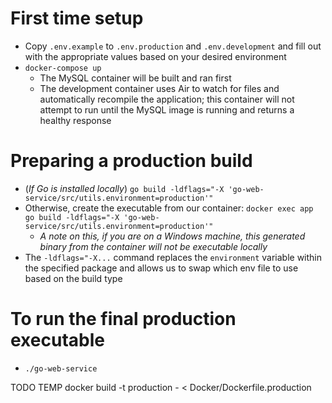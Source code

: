 # First time setup
- Copy `.env.example` to `.env.production` and `.env.development` and fill out with the appropriate values based on your desired environment
- `docker-compose up`
  - The MySQL container will be built and ran first
  - The development container uses Air to watch for files and automatically recompile the application; this container will not attempt to run until the MySQL image is running and returns a healthy response

# Preparing a production build
- (_If Go is installed locally_) `go build -ldflags="-X 'go-web-service/src/utils.environment=production'"`
- Otherwise, create the executable from our container: `docker exec app go build -ldflags="-X 'go-web-service/src/utils.environment=production'"`
  - _A note on this, if you are on a Windows machine, this generated binary from the container will not be executable locally_
- The `-ldflags="-X...` command replaces the `environment` variable within the specified package and allows us to swap which env file to use based on the build type

# To run the final production executable
- `./go-web-service`




TODO TEMP
docker build -t production - < Docker/Dockerfile.production 
